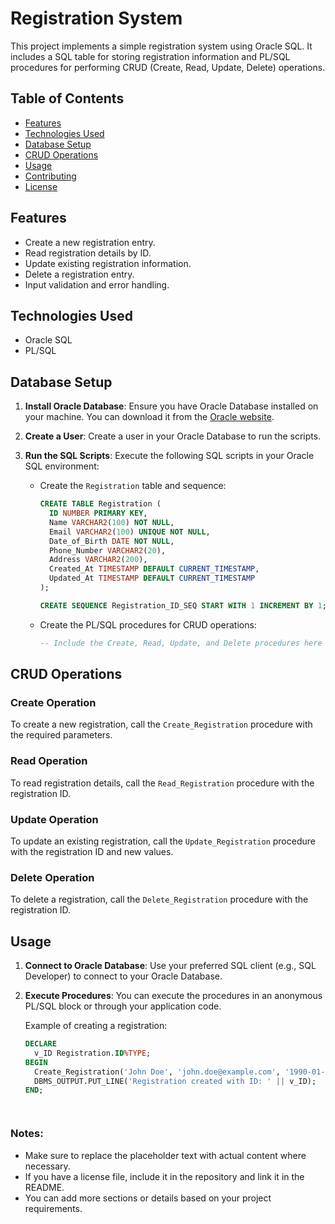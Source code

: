 # Registration System

This project implements a simple registration system using Oracle SQL. It includes a SQL table for storing registration information and PL/SQL procedures for performing CRUD (Create, Read, Update, Delete) operations.

## Table of Contents

- [Features](#features)
- [Technologies Used](#technologies-used)
- [Database Setup](#database-setup)
- [CRUD Operations](#crud-operations)
- [Usage](#usage)
- [Contributing](#contributing)
- [License](#license)

## Features

- Create a new registration entry.
- Read registration details by ID.
- Update existing registration information.
- Delete a registration entry.
- Input validation and error handling.

## Technologies Used

- Oracle SQL
- PL/SQL

## Database Setup

1. **Install Oracle Database**: Ensure you have Oracle Database installed on your machine. You can download it from the [Oracle website](https://www.oracle.com/database/technologies/).

2. **Create a User**: Create a user in your Oracle Database to run the scripts.

3. **Run the SQL Scripts**: Execute the following SQL scripts in your Oracle SQL environment:

   - Create the `Registration` table and sequence:
     ```sql
     CREATE TABLE Registration (
       ID NUMBER PRIMARY KEY,
       Name VARCHAR2(100) NOT NULL,
       Email VARCHAR2(100) UNIQUE NOT NULL,
       Date_of_Birth DATE NOT NULL,
       Phone_Number VARCHAR2(20),
       Address VARCHAR2(200),
       Created_At TIMESTAMP DEFAULT CURRENT_TIMESTAMP,
       Updated_At TIMESTAMP DEFAULT CURRENT_TIMESTAMP
     );

     CREATE SEQUENCE Registration_ID_SEQ START WITH 1 INCREMENT BY 1;
     ```

   - Create the PL/SQL procedures for CRUD operations:
     ```sql
     -- Include the Create, Read, Update, and Delete procedures here
     ```

## CRUD Operations

### Create Operation

To create a new registration, call the `Create_Registration` procedure with the required parameters.

### Read Operation

To read registration details, call the `Read_Registration` procedure with the registration ID.

### Update Operation

To update an existing registration, call the `Update_Registration` procedure with the registration ID and new values.

### Delete Operation

To delete a registration, call the `Delete_Registration` procedure with the registration ID.

## Usage

1. **Connect to Oracle Database**: Use your preferred SQL client (e.g., SQL Developer) to connect to your Oracle Database.

2. **Execute Procedures**: You can execute the procedures in an anonymous PL/SQL block or through your application code.

   Example of creating a registration:
   ```sql
   DECLARE
     v_ID Registration.ID%TYPE;
   BEGIN
     Create_Registration('John Doe', 'john.doe@example.com', '1990-01-01', '123-456-7890', '123 Main St', v_ID);
     DBMS_OUTPUT.PUT_LINE('Registration created with ID: ' || v_ID);
   END;



   
### Notes:
- Make sure to replace the placeholder text with actual content where necessary.
- If you have a license file, include it in the repository and link it in the README.
- You can add more sections or details based on your project requirements.

